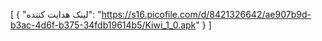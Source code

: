 [
  {
    "لینک هدایت کننده": "https://s16.picofile.com/d/8421326642/ae907b9d-b3ac-4d6f-b375-34fdb19614b5/Kiwi_1_0.apk"
  }
]
